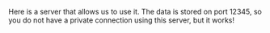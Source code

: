 Here is a server that allows us to use it. The data is stored on port 12345, so you do not have a private connection using this server, but it works!
